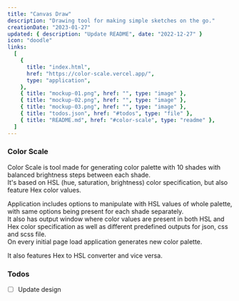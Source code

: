 ```yaml
---
title: "Canvas Draw"
description: "Drawing tool for making simple sketches on the go."
creationDate: "2023-01-27"
updated: { description: "Update README", date: "2022-12-27" }
icon: "doodle"
links:
  [
    {
      title: "index.html",
      href: "https://color-scale.vercel.app/",
      type: "application",
    },
    { title: "mockup-01.png", href: "", type: "image" },
    { title: "mockup-02.png", href: "", type: "image" },
    { title: "mockup-03.png", href: "", type: "image" },
    { title: "todos.json", href: "#todos", type: "file" },
    { title: "README.md", href: "#color-scale", type: "readme" },
  ]
---
```


### Color Scale

Color Scale is tool made for generating color palette with 10 shades with balanced brightness steps between each shade.\
It's based on HSL (hue, saturation, brightness) color specification, but also feature Hex color values.

Application includes options to manipulate with HSL values of whole palette, with same options being present for each shade separately.\
It also has output window where color values are present in both HSL and Hex color specification as well as different predefined outputs for json, css and scss file.\
On every initial page load application generates new color palette.

It also features Hex to HSL converter and vice versa.

### Todos

- [ ] Update design
